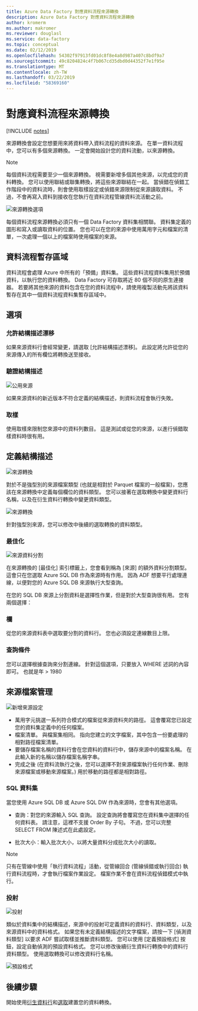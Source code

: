 ```yaml
---
title: Azure Data Factory 對應資料流程來源轉換
description: Azure Data Factory 對應資料流程來源轉換
author: kromerm
ms.author: makromer
ms.reviewer: douglasl
ms.service: data-factory
ms.topic: conceptual
ms.date: 02/12/2019
ms.openlocfilehash: 54302f97913fd01dc8f8e4a8d987a407c8bdf9a7
ms.sourcegitcommit: 49c8204824c4f7b067cd35dbd0d44352f7e1f95e
ms.translationtype: MT
ms.contentlocale: zh-TW
ms.lasthandoff: 03/22/2019
ms.locfileid: "58369160"
---
```

# <a name="mapping-data-flow-source-transformation"></a>對應資料流程來源轉換

[!INCLUDE [notes](../../includes/data-factory-data-flow-preview.md)]

來源轉換會設定您想要用來將資料帶入資料流程的資料來源。 在單一資料流程中，您可以有多個來源轉換。 一定會開始設計您的資料流動，以來源轉換。

> [!NOTE]
> 每個資料流程需要至少一個來源轉換。 視需要新增多個其他來源，以完成您的資料轉換。 您可以使用聯結或聯集轉換，將這些來源聯結在一起。 當偵錯在偵錯工作階段中的資料流時，則會使用取樣設定或偵錯來源限制從來源讀取資料。 不過，不會再寫入資料到接收在您執行在資料流程管線資料流活動之前。 

![來源轉換選項](media/data-flow/source.png "來源")

每個資料流程來源轉換必須只有一個 Data Factory 資料集相關聯。 資料集定義的圖形和寫入或讀取資料的位置。 您也可以在您的來源中使用萬用字元和檔案的清單，一次處理一個以上的檔案時使用檔案的來源。

## <a name="data-flow-staging-areas"></a>資料流程暫存區域

資料流程會處理 Azure 中所有的「預備」資料集。 這些資料流程資料集用於預備資料，以執行您的資料轉換。 Data Factory 可存取將近 80 個不同的原生連接器。 若要將其他來源的資料包含在您的資料流程中，請使用複製活動先將該資料暫存在其中一個資料流程資料集暫存區域中。

## <a name="options"></a>選項

### <a name="allow-schema-drift"></a>允許結構描述漂移
如果來源資料行會經常變更，請選取 [允許結構描述漂移]。 此設定將允許從您的來源傳入的所有欄位將轉換送至接收。

### <a name="validate-schema"></a>驗證結構描述

![公用來源](media/data-flow/source1.png "公用來源 1")

如果來源資料的新近版本不符合定義的結構描述，則資料流程會執行失敗。

### <a name="sampling"></a>取樣
使用取樣來限制您來源中的資料列數目。  這是測試或從您的來源，以進行偵錯取樣資料時很有用。

## <a name="define-schema"></a>定義結構描述

![來源轉換](media/data-flow/source2.png "來源 2")

對於不是強型別的來源檔案類型 (也就是相對於 Parquet 檔案的一般檔案)，您應該在來源轉換中定義每個欄位的資料類型。 您可以接著在選取轉換中變更資料行名稱，以及在衍生資料行轉換中變更資料類型。 

![來源轉換](media/data-flow/source003.png "資料類型")

針對強型別來源，您可以修改中後續的選取轉換的資料類型。 

### <a name="optimize"></a>最佳化

![來源資料分割](media/data-flow/sourcepart.png "資料分割")

在來源轉換的 [最佳化] 索引標籤上，您會看到稱為 [來源] 的額外資料分割類型。 這會只在您選取 Azure SQL DB 作為來源時有作用。 因為 ADF 想要平行處理連線，以便對您的 Azure SQL DB 來源執行大型查詢。

在您的 SQL DB 來源上分割資料是選擇性作業，但是對於大型查詢很有用。 您有兩個選擇：

### <a name="column"></a>欄

從您的來源資料表中選取要分割的資料行。 您也必須設定連線數目上限。

### <a name="query-condition"></a>查詢條件

您可以選擇根據查詢來分割連線。 針對這個選項，只要放入 WHERE 述詞的內容即可。 也就是年 > 1980

## <a name="source-file-management"></a>來源檔案管理
![新增來源設定](media/data-flow/source2.png "新增設定")

* 萬用字元挑選一系列符合模式的檔案從來源資料夾的路徑。 這會覆寫您已設定您的資料集定義中的任何檔案。
* 檔案清單。 與檔案集相同。 指向您建立的文字檔案，其中包含一份要處理的相對路徑檔案清單。
* 要儲存檔案名稱的資料行會在您資料的資料行中，儲存來源中的檔案名稱。 在此輸入新的名稱以儲存檔案名稱字串。
* 完成之後 (在資料流執行之後，您可以選擇不對來源檔案執行任何作業、刪除來源檔案或移動來源檔案。) 用於移動的路徑都是相對路徑。

### <a name="sql-datasets"></a>SQL 資料集

當您使用 Azure SQL DB 或 Azure SQL DW 作為來源時，您會有其他選項。

* 查詢：對您的來源輸入 SQL 查詢。 設定查詢將會覆寫您在資料集中選擇的任何資料表。 請注意，這裡不支援 Order By 子句。 不過，您可以完整 SELECT FROM 陳述式在此處設定。

* 批次大小：輸入批次大小，以將大量資料分成批次大小的讀取。

> [!NOTE]
> 只有在管線中使用「執行資料流程」活動，從管線回合 (管線偵錯或執行回合) 執行資料流程時，才會執行檔案作業設定。 檔案作業不會在資料流程偵錯模式中執行。

### <a name="projection"></a>投射

![投射](media/data-flow/source3.png "投射")

類似於資料集中的結構描述，來源中的投射可定義資料的資料行、資料類型，以及來源資料中的資料格式。 如果您有未定義結構描述的文字檔案，請按一下 [偵測資料類型] 以要求 ADF 嘗試取樣並推斷資料類型。 您可以使用 [定義預設格式] 按鈕，設定自動偵測的預設資料格式。 您可以修改後續衍生資料行轉換中的資料行資料類型。 使用選取轉換可以修改資料行名稱。

![預設格式](media/data-flow/source2.png "預設格式")

## <a name="next-steps"></a>後續步驟

開始使用[衍生資料行](data-flow-derived-column.md)和[選取](data-flow-select.md)建置您的資料轉換。
